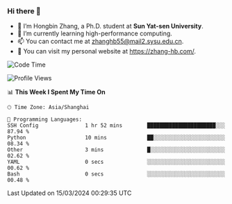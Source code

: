 ### Hi there 👋

- 🔭 I’m Hongbin Zhang, a Ph.D. student at **Sun Yat-sen University**.
- 🌱 I’m currently learning high-performance computing.
- 📫 You can contact me at zhanghb55@mail2.sysu.edu.cn.
- 👀 You can visit my personal website at https://zhang-hb.com/.

<!--START_SECTION:waka-->
![Code Time](http://img.shields.io/badge/Code%20Time-308%20hrs%2031%20mins-blue)

![Profile Views](http://img.shields.io/badge/Profile%20Views-0-blue)

📊 **This Week I Spent My Time On** 

```text
🕑︎ Time Zone: Asia/Shanghai

💬 Programming Languages: 
SSH Config               1 hr 52 mins        ██████████████████████░░░   87.94 % 
Python                   10 mins             ██░░░░░░░░░░░░░░░░░░░░░░░   08.34 % 
Other                    3 mins              █░░░░░░░░░░░░░░░░░░░░░░░░   02.62 % 
YAML                     0 secs              ░░░░░░░░░░░░░░░░░░░░░░░░░   00.62 % 
Bash                     0 secs              ░░░░░░░░░░░░░░░░░░░░░░░░░   00.48 % 
```


 Last Updated on 15/03/2024 00:29:35 UTC
<!--END_SECTION:waka-->
